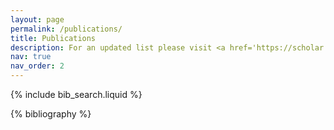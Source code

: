 ```yaml
---
layout: page
permalink: /publications/
title: Publications
description: For an updated list please visit <a href='https://scholar.google.com/citations?user=pz2Nm8AAAAAJ&hl=en'>Google Scholar</a>. * denotes equal contribution.
nav: true
nav_order: 2
---
```


<!-- _pages/publications.md -->

<!-- Bibsearch Feature -->

{% include bib_search.liquid %}

<div class="publications">

{% bibliography %}

</div>
